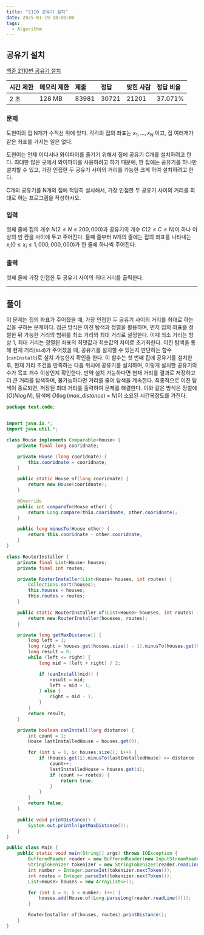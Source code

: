 ```yaml
---
title: "2110 공유기 설치"
date: 2025-01-19 18:00:00
tags: 
  - Algorithm
---
```



## 공유기 설치
[백준 2110번 공유기 설치](https://www.acmicpc.net/problem/2110)

| 시간 제한 | 메모리 제한 | 제출     | 정답    | 맞힌 사람 | 정답 비율   |
|:------|:-------|:-------|:------|:------|:--------|
| 2 초   | 128 MB | 83981 | 30721 | 21201 | 37.071% |

### 문제

도현이의 집 N개가 수직선 위에 있다. 
각각의 집의 좌표는 $x_{1}, ..., x_{N}$ 이고, 집 여러개가 같은 좌표를 가지는 일은 없다.<br>

도현이는 언제 어디서나 와이파이를 즐기기 위해서 집에 공유기 C개를 설치하려고 한다. 
최대한 많은 곳에서 와이파이를 사용하려고 하기 때문에, 한 집에는 공유기를 하나만 설치할 수 있고, 
가장 인접한 두 공유기 사이의 거리를 가능한 크게 하여 설치하려고 한다. <br>

C개의 공유기를 N개의 집에 적당히 설치해서, 가장 인접한 두 공유기 사이의 거리를 최대로 하는 프로그램을 작성하시오.<br>

### 입력

첫째 줄에 집의 개수 $N (2 ≤ N ≤ 200,000)$과 공유기의 개수 $C (2 ≤ C ≤ N)$이 하나 이상의 빈 칸을 사이에 두고 주어진다. 
둘째 줄부터 $N$개의 줄에는 집의 좌표를 나타내는 $x_{i} (0 ≤ x_{i} ≤ 1,000,000,000)$가 한 줄에 하나씩 주어진다.

### 출력

첫째 줄에 가장 인접한 두 공유기 사이의 최대 거리를 출력한다.

---

## 풀이

이 문제는 집의 좌표가 주어졌을 때, 가장 인접한 두 공유기 사이의 거리를 최대로 하는 값을 구하는 문제이다. 
접근 방식은 이진 탐색과 정렬을 활용하며, 먼저 집의 좌표를 정렬한 뒤 가능한 거리의 범위를 최소 거리와 최대 거리로 설정한다. 
이때 최소 거리는 항상 $1$, 최대 거리는 정렬된 좌표의 최댓값과 최솟값의 차이로 초기화한다. 
이진 탐색을 통해 현재 거리(`mid`)가 주어졌을 때,
공유기를 설치할 수 있는지 판단하는 함수(`canInstall`)로 설치 가능한지 확인을 한다. 
이 함수는 첫 번째 집에 공유기를 설치한 후, 
현재 거리 조건을 만족하는 다음 위치에 공유기를 설치하며, 
이렇게 설치한 공유기의 수가 목표 개수 이상인지 확인한다. 
만약 설치 가능하다면 현재 거리를 결과로 저장하고 더 큰 거리를 탐색하며, 
불가능하다면 거리를 줄여 탐색을 계속한다. 최종적으로 이진 탐색이 종료되면, 
저장된 최대 거리를 출력하여 문제를 해결한다. 
이와 같은 방식은 정렬에 $(O(N \log N)$, 
탐색에 $O(\log(max\_distance) \times N)$이 소요된 시간복잡도를 가진다.


```java
package test.code;


import java.io.*;
import java.util.*;

class House implements Comparable<House> {
    private final long cooridnate;

    private House (long cooridnate) {
        this.cooridnate = cooridnate;
    }

    public static House of(long cooridnate) {
        return new House(cooridnate);
    }

    @Override
    public int compareTo(House other) {
        return Long.compare(this.cooridnate, other.cooridnate);
    }

    public long minusTo(House other) {
        return this.cooridnate - other.cooridnate;
    }
}

class RouterInstaller {
    private final List<House> houses;
    private final int routes;

    private RouterInstaller(List<House> houses, int routes) {
        Collections.sort(houses);
        this.houses = houses;
        this.routes = routes;
    }

    public static RouterInstaller of(List<House> houeses, int routes) {
        return new RouterInstaller(houeses, routes);
    }

    private long getMaxDistance() {
        long left = 1;
        long right = houses.get(houses.size() - 1).minusTo(houses.get(0));
        long result = 0;
        while (left <= right) {
            long mid = (left + right) / 2;

            if (canInstall(mid)) {
                result = mid;
                left = mid + 1;
            } else {
                right = mid - 1;
            }
        }
        return result;
    }

    private boolean canInstall(long distance) {
        int count = 1;
        House lastInstalledHouse = houses.get(0);

        for (int i = 1; i< houses.size(); i++) {
            if (houses.get(i).minusTo(lastInstalledHouse) >= distance ) {
                count++;
                lastInstalledHouse = houses.get(i);
                if (count >= routes) {
                    return true;
                }
            }
        }
        return false;
    }

    public void printDistance() {
        System.out.println(getMaxDistance());
    }
}

public class Main {
    public static void main(String[] args) throws IOException {
        BufferedReader reader = new BufferedReader(new InputStreamReader(System.in));
        StringTokenizer tokenizer = new StringTokenizer(reader.readLine());
        int number = Integer.parseInt(tokenizer.nextToken());
        int routes = Integer.parseInt(tokenizer.nextToken());
        List<House> houses = new ArrayList<>();

        for (int i = 0; i < number; i++) {
            houses.add(House.of(Long.parseLong(reader.readLine())));
        }

        RouterInstaller.of(houses, routes).printDistance();
    }
}
```